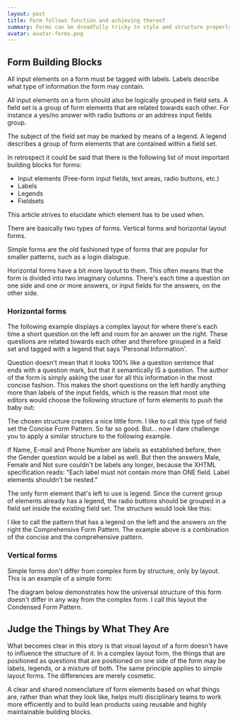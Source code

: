 ```yaml
---
layout: post
title: Form follows function and achieving thereof
summary: Forms can be dreadfully tricky to style and structure properly. Several articles that are out there focus on best practises for building forms using HTML en CSS. This article focusses in a non technical fashion on the use of meaningful nomenclature and how form semantics relate to elements that current markup standards have to offer. It may help anyone to recognise structural patterns and to compose forms properly.
avatar: avatar-forms.png
---
```


## Form Building Blocks

All input elements on a form must be tagged with labels. Labels describe what type of information the form may contain.

All input elements on a form should also be logically grouped in field sets. A field set is a group of form elements that are related towards each other. For instance a yes/no answer with radio buttons or an address input fields group.

The subject of the field set may be marked by means of a legend. A legend describes a group of form elements that are contained within a field set.

In retrospect it could be said that there is the following list of most important building blocks for forms:

- Input elements (Free-form input fields, text areas, radio buttons, etc.)
- Labels
- Legends
- Fieldsets

This article strives to elucidate which element has to be used when.

There are basically two types of forms. Vertical forms and horizontal layout forms.

Simple forms are the old fashioned type of forms that are popular for smaller patterns, such as a login dialogue.

Horizontal forms have a bit more layout to them. This often means that the form is divided into two imaginary columns. There's each time a question on one side and one or more answers, or input fields for the answers, on the other side.

### Horizontal forms

The following example displays a complex layout for where there's each time a short question on the left and room for an answer on the right. These questions are related towards each other and therefore grouped in a field set and tagged with a legend that says 'Personal Information'.



Question doesn't mean that it looks 100% like a question sentence that ends with a question mark, but that it semantically IS a question. The author of the form is simply asking the user for all this information in the most concise fashion. This makes the short questions on the left hardly anything more than labels of the input fields, which is the reason that most site editors would choose the following structure of form elements to push the baby out:



The chosen structure creates a nice little form. I like to call this type of field set the Concise Form Pattern. So far so good. But… now I dare challenge you to apply a similar structure to the following example.



If Name, E-mail and Phone Number are labels as established before, then the Gender question would be a label as well. But then the answers Male, Female and Not sure couldn't be labels any longer, because the XHTML specification reads: "Each label must not contain more than ONE field. Label elements shouldn't be nested."

The only form element that's left to use is legend. Since the current group of elements already has a legend, the radio buttons should be grouped in a field set inside the existing field set. The structure would look like this:



I like to call the pattern that has a legend on the left and the answers on the right the Comprehensive Form Pattern. The example above is a combination of the concise and the comprehensive pattern.

### Vertical forms

Simple forms don't differ from complex form by structure, only by layout. This is an example of a simple form:



The diagram below demonstrates how the universal structure of this form doesn't differ in any way from the complex form. I call this layout the Condensed Form Pattern.



## Judge the Things by What They Are

What becomes clear in this story is that visual layout of a form doesn't have to influence the structure of it. In a complex layout form, the things that are positioned as questions that are positioned on one side of the form may be labels, legends, or a mixture of both. The same principle applies to simple layout forms. The differences are merely cosmetic.

A clear and shared nomenclature of form elements based on what things are, rather than what they look like, helps multi disciplinary teams to work more efficiently and to build lean products using reusable and highly maintainable building blocks.